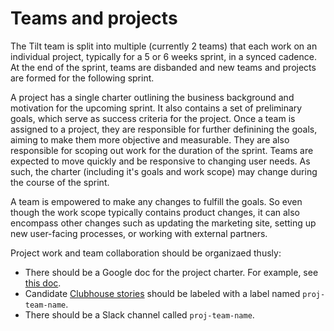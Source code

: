 # Teams and projects

The Tilt team is split into multiple (currently 2 teams) that each work on an individual project, typically for a 5 or 6 weeks sprint, in a synced cadence. At the end of the sprint, teams are disbanded and new teams and projects are formed for the following sprint.

A project has a single charter outlining the business background and motivation for the upcoming sprint. It also contains a set of preliminary goals, which serve as success criteria for the project. Once a team is assigned to a project, they are responsible for further definining the goals, aiming to make them more objective and measurable. They are also responsible for scoping out work for the duration of the sprint. Teams are expected to move quickly and be responsive to changing user needs. As such, the charter (including it's goals and work scope) may change during the course of the sprint.

A team is empowered to make any changes to fulfill the goals. So even though the work scope typically contains product changes, it can also encompass other changes such as updating the marketing site, setting up new user-facing processes, or working with external partners.

Project work and team collaboration should be organizaed thusly:
- There should be a Google doc for the project charter. For example, see [this doc](https://docs.google.com/document/d/1Sjd67pAHABTII00OKPbbK62K20J35NLGiZck3l7itpg/edit).
- Candidate [Clubhouse stories](http://app.clubhouse.io/windmill/) should be labeled with a label named `proj-team-name`.
- There should be a Slack channel called `proj-team-name`.

